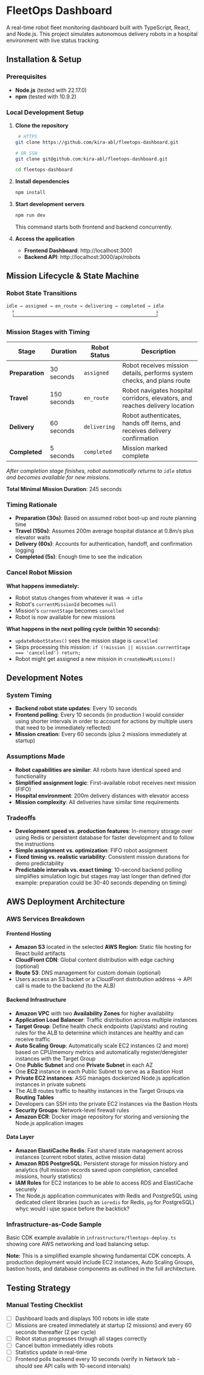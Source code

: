 # FleetOps Dashboard

A real-time robot fleet monitoring dashboard built with TypeScript, React, and Node.js. This project simulates autonomous delivery robots in a hospital environment with live status tracking.

## Installation & Setup

### Prerequisites
- **Node.js** (tested with 22.17.0)
- **npm** (tested with 10.9.2)  

### Local Development Setup

1. **Clone the repository**
   ```bash
    # HTTPS
   git clone https://github.com/kira-abl/fleetops-dashboard.git
   
   # OR SSH
   git clone git@github.com:kira-abl/fleetops-dashboard.git
   
   cd fleetops-dashboard
   ```

2. **Install dependencies**
   ```bash
   npm install
   ```

3. **Start development servers**
   ```bash
   npm run dev
   ```
   This command starts both frontend and backend concurrently.

4. **Access the application**
   - **Frontend Dashboard**: http://localhost:3001
   - **Backend API**: http://localhost:3000/api/robots



## Mission Lifecycle & State Machine

### Robot State Transitions
```
idle → assigned → en_route → delivering → completed → idle
  ↑                                                    ↓
  └────────────────────────────────────────────────────┘
```

### Mission Stages with Timing

| Stage | Duration | Robot Status | Description |
|-------|----------|--------------|-------------|
| **Preparation** | 30 seconds | `assigned` | Robot receives mission details, performs system checks, and plans route |
| **Travel** | 150 seconds | `en_route` | Robot navigates hospital corridors, elevators, and reaches delivery location |
| **Delivery** | 60 seconds | `delivering` | Robot authenticates, hands off items, and receives delivery confirmation |
| **Completed** | 5 seconds | `completed` | Mission marked complete |

*After completion stage finishes, robot automatically returns to `idle` status and becomes available for new missions.*

**Total Minimal Mission Duration**: 245 seconds

### Timing Rationale
- **Preparation (30s)**: Based on assumed robot boot-up and route planning time
- **Travel (150s)**: Assumes 200m average hospital distance at 0.8m/s plus elevator waits
- **Delivery (60s)**: Accounts for authentication, handoff, and confirmation logging
- **Completed (5s)**: Enough time to see the indication

### Cancel Robot Mission

**What happens immediately:**
- Robot status changes from whatever it was → `idle`
- Robot's `currentMissionId` becomes `null`
- Mission's `currentStage` becomes `cancelled`
- Robot is now available for new missions

**What happens in the next polling cycle (within 10 seconds):**
- `updateRobotStates()` sees the mission stage is `cancelled`
- Skips processing this mission: `if (!mission || mission.currentStage === 'cancelled') return;`
- Robot might get assigned a new mission in `createNewMissions()`

## Development Notes

 ### System Timing
- **Backend robot state updates**: Every 10 seconds
- **Frontend polling**: Every 10 seconds (in production I would consider using shorter intervals in order to account for actions by multiple users that need to be immediately reflected)
- **Mission creation**: Every 60 seconds (plus 2 missions immediately at startup)

### Assumptions Made
- **Robot capabilities are similar**: All robots have identical speed and functionality
- **Simplified assignment logic**: First-available robot receives next mission (FIFO)
- **Hospital environment**: 200m delivery distances with elevator access
- **Mission complexity**: All deliveries have similar time requirements

### Tradeoffs
- **Development speed vs. production features**: In-memory storage over using Redis or persistent database for faster development and to follow the instructions
- **Simple assignment vs. optimization**: FIFO robot assignment
- **Fixed timing vs. realistic variability**: Consistent mission durations for demo predictability
- **Predictable intervals vs. exact timing**: 10-second backend polling simplifies simulation logic but stages may last longer than defined (for example: preparation could be 30-40 seconds depending on timing)

## AWS Deployment Architecture

### AWS Services Breakdown

#### Frontend Hosting
- **Amazon S3** located in the selected **AWS Region**: Static file hosting for React build artifacts
- **CloudFront CDN**: Global content distribution with edge caching (optional)
- **Route 53**: DNS management for custom domain (optional)
- Users access an S3 bucket or a CloudFront distribution address → API call is made to the backend (to the ALB)

#### Backend Infrastructure  
- **Amazon VPC** with two **Availability Zones** for higher availability
- **Application Load Balancer**: Traffic distribution across multiple instances
- **Target Group**: Define health check endpoints (/api/stats) and routing rules for the ALB to determine which instances are healthy and can receive traffic
- **Auto Scaling Group**: Automatically scale EC2 instances (2 and more) based on CPU/memory metrics and automatically register/deregister instances with the Target Group
- One **Public Subnet** and one **Private Subnet** in each AZ
- One **EC2** instance in each Public Subnet to serve as a Bastion Host
- **Private EC2 instances**: ASG manages dockerized Node.js application instances in private subnets
- The ALB routes traffic to healthy instances in the Target Groups via **Routing Tables**
- Developers can SSH into the private EC2 instances via the Bastion Hosts
- **Security Groups**: Network-level firewall rules
- **Amazon ECR**: Docker image repository for storing and versioning the Node.js application images

#### Data Layer
- **Amazon ElastiCache Redis**: Fast shared state management across instances (current robot states, active mission data)
- **Amazon RDS PostgreSQL**: Persistent storage for mission history and analytics (full mission records saved upon completion, cancelled missions, hourly statistics)
- **IAM Roles** for EC2 instances to be able to access RDS and ElastiCache securely
- The Node.js application communicates with Redis and PostgreSQL using dedicated client libraries (such as `ioredis` for Redis, `pg` for PostgreSQL)
whyc would i ujse space before the backtick?

### Infrastructure-as-Code Sample
Basic CDK example available in `infrastructure/fleetops-deploy.ts` showing core AWS networking and load balancing setup.

**Note:** This is a simplified example showing fundamental CDK concepts. A production deployment would include EC2 instances, Auto Scaling Groups, bastion hosts, and database components as outlined in the full architecture.

## Testing Strategy

### Manual Testing Checklist
- [ ] Dashboard loads and displays 100 robots in idle state
- [ ] Missions are created immediately at startup (2 missions) and every 60 seconds thereafter (2 per cycle)
- [ ] Robot status progresses through all stages correctly
- [ ] Cancel button immediately idles robots
- [ ] Statistics update in real-time
- [ ] Frontend polls backend every 10 seconds (verify in Network tab - should see API calls with 10-second intervals)
